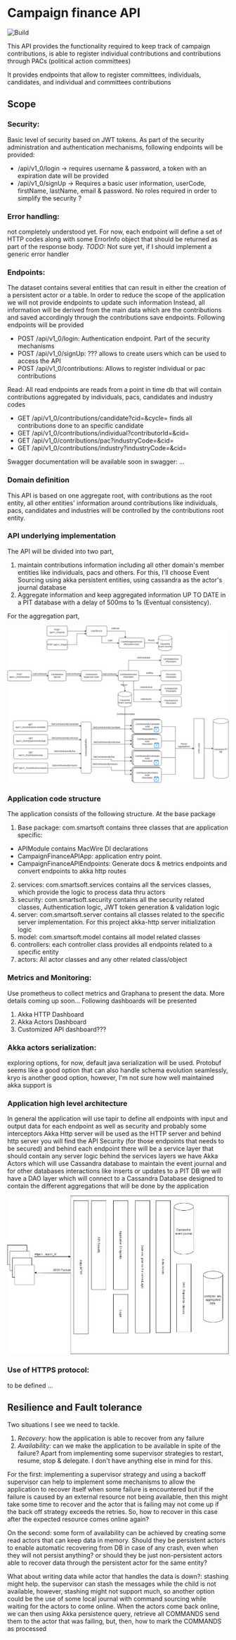 # Campaign finance API
![Build](https://github.com/rockamorales/campaign-finance-api/actions/workflows/scala.yml/badge.svg)

This API provides the functionality required to keep track of campaign contributions, is able to register
individual contributions and contributions through PACs (political action committees)

It provides endpoints that allow to register committees, individuals, candidates, and individual 
and committees contributions

## Scope
### Security: 
Basic level of security based on JWT tokens. As part of the security administration and authentication mechanisms, following endpoints will be provided:
* /api/v1_0/login -> requires username & password, a token with an expiration date will be provided
* /api/v1_0/signUp -> Requires a basic user information, userCode, firstName, lastName, email & password. No roles required in order to simplify the security ?

### Error handling: 
not completely understood yet. For now, each endpoint will define a set of HTTP codes along with some ErrorInfo object that should be returned as part of the response body. *TODO:* Not sure yet, if I should implement a generic error handler

### Endpoints:
The dataset contains several entities that can result in either the creation of a persistent actor or a table. In order to reduce the scope of the application we will not provide endpoints to update such information
Instead, all information will be derived from the main data which are the contributions and saved accordingly through the contributions save endpoints.
Following endpoints will be provided
* POST /api/v1_0/login: Authentication endpoint. Part of the security mechanisms
* POST /api/v1_0/signUp: ??? allows to create users which can be used to access the API
* POST /api/v1_0/contributions: Allows to register individual or pac contributions

Read: All read endpoints are reads from a point in time db that will contain contributions aggregated 
by individuals, pacs, candidates and industry codes 
* GET /api/v1_0/contributions/candidate?cid=<candidate Id>&cycle=<Optional cycle> finds all contributions done to an specific candidate
* GET /api/v1_0/contributions/individual?contributorId=<Id of the contributor>&cid=<Optional candidate Id>
* GET /api/v1_0/contributions/pac?industryCode=<Industry code>&cid=<Optional candidate Id>
* GET /api/v1_0/contributions/industry?industryCode=<Industry code>&cid=<Optional candidate Id>

Swagger documentation will be available soon in swagger: ...
### Domain definition
This API is based on one aggregate root, with contributions as the root entity, all other entities' information around contributions like individuals, pacs, candidates and industries will be controlled by the contributions root entity.

### API underlying implementation
The API will be divided into two part, 
1. maintain contributions information including all other domain's member entities like individuals, pacs and others. For this, I'll choose Event Sourcing using akka persistent entities, using cassandra as the actor's journal database
2. Aggregate information and keep aggregated information UP TO DATE in a PIT database with a delay of 500ms to 1s (Eventual consistency).

For the aggregation part, 

![](docs/campaign_finance_api_low_level_diagram.png "Application Architecture")


### Application code structure
The application consists of the following structure. At the base package
1. Base package: com.smartsoft contains three classes that are application specific: 
  - APIModule contains MacWire DI declarations
  - CampaignFinanceAPIApp: application entry point. 
  - CampaignFinanceAPIEndpoints: Generate docs & metrics endpoints and convert endpoints to akka http routes
2. services: com.smartsoft.services contains all the services classes, which provide the logic to process data thru actors
3. security: com.smartsoft.security contains all the security related classes, Authentication logic, JWT token generation & validation logic
4. server: com.smartsoft.server contains all classes related to the specific server implementation. For this project akka-http server initialization logic
5. model: com.smartsoft.model contains all model related classes
6. controllers: each controller class provides all endpoints related to a specific entity
7. actors: All actor classes and any other related class/object

### Metrics and Monitoring: 
Use prometheus to collect metrics and Graphana to present the data. More details coming up soon...
Following dashboards will be presented
1. Akka HTTP Dashboard
2. Akka Actors Dashboard
3. Customized API dashboard???

### Akka actors serialization: 
exploring options, for now, default java serialization will be used. Protobuf seems like a good option that can also handle schema evolution seamlessly, kryo is another good option, however, I'm not sure how well maintained akka support is

### Application high level architecture
In general the application will use tapir to define all endpoints with input and output data for each endpoint as well as security and probably some interceptors
Akka Http server will be used as the HTTP server and behind http server you will find the API Security (for those endpoints that needs to be secured) and behind each endpoint there will be a service layer that should contain any server logic
behind the services layers we have Akka Actors which will use Cassandra database to maintain the event journal and for other databases interactions like inserts or updates to a PIT DB we will have a DAO layer which will connect to a Cassandra 
Database designed to contain the different aggregations that will be done by the application

![](docs/API_Architecture.png "Application Architecture")

### Use of HTTPS protocol: 
to be defined ...

## Resilience and Fault tolerance
Two situations I see we need to tackle.
1. *Recovery:* how the application is able to recover from any failure
2. *Availability:* can we make the application to be available in spite of the failure?
Apart from implementing some supervisor strategies to restart, resume, stop & delegate. I don't have anything else in mind for this.

For the first: implementing a supervisor strategy and using a backoff supervisor can help to implement some mechanisms to allow the application to recover 
itself when some failure is encountered but if the failure is caused by an external resource not being available, then this might take some time to recover and the actor that is failing may not come up
if the back off strategy exceeds the retries. So, how to recover in this case after the expected resource comes online again?

On the second: some form of availability can be achieved by creating some read actors that can keep data in memory. Should they be persistent actors to enable automatic 
recovering from DB in case of any crash, even when they will not persist anything? or should they be just non-persistent actors able to recover data through the persistent actor for the same entity?

What about writing data while actor that handles the data is down?: stashing might help. the supervisor can stash the messages while the child is not available, however, stashing might not support much, so another option could be the use of some 
local journal with command sourcing while waiting for the actors to come online. When the actors come back online, we can then using Akka persistence query, 
retrieve all COMMANDS send them to the actor that was failing, but, then, how to mark the COMMANDS as processed



